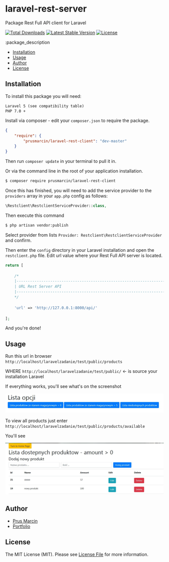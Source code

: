 # laravel-rest-server
Package Rest Full API client for Laravel

[![Total Downloads](http://img.shields.io/packagist/dm/prusmarcin/laravel-rest-client.svg)](https://packagist.org/packages/prusmarcin/laravel-rest-client)
[![Latest Stable Version](http://img.shields.io/packagist/v/prusmarcin/laravel-rest-client.svg)](https://packagist.org/packages/prusmarcin/laravel-rest-client)
[![License](http://img.shields.io/badge/license-MIT-lightgrey.svg)](https://github.com/prusmarcin/laravel-rest-client/blob/master/LICENSE)

:package_description

- [Installation](#installation)
- [Usage](#usage)
- [Author](#author)
- [License](#license)

Installation
------------

To install this package you will need:

    Laravel 5 (see compatibility table)
    PHP 7.0 +


Install via composer - edit your `composer.json` to require the package.

``` json
{
    "require": {
        "prusmarcin/laravel-rest-client": "dev-master"
    }
}
```

Then run `composer update` in your terminal to pull it in.

Or via the command line in the root of your application installation.

``` bash
$ composer require prusmarcin/laravel-rest-client
```


Once this has finished, you will need to add the service provider to the `providers` array in your `app.php` config as follows:

``` php
\Restclient\RestclientServiceProvider::class,
```

Then execute this command

``` bash
$ php artisan vendor:publish
```
Select provider from lists `Provider: Restclient\RestclientServiceProvider` and confirm.

Then enter the `config` directory in your Laravel installation and open the `restclient.php` file.
Edit url value where your Rest Full API server is located.

``` php
return [

    /*
    |--------------------------------------------------------------------------
    | URL Rest Server API
    |--------------------------------------------------------------------------
    */

    'url' => 'http://127.0.0.1:8000/api/'

];
```

And you're done!

Usage
-----

Run this url in browser `http://localhost/laravelzadanie/test/public/products`

WHERE `http://localhost/laravelzadanie/test/public/` <- is source your installation Laravel

If everything works, you'll see what's on the screenshot

![Screenshot](products.jpg)

To view all products just enter `http://localhost/laravelzadanie/test/public/products/available`

You'll see

![Screenshot](products-available.jpg)


Author
-------

- [Prus Marcin](https://github.com/prusmarcin)
- [Portfolio](https://prusmarcin.pl/)


License
-------

The MIT License (MIT). Please see [License File](https://github.com/prusmarcin/laravel-rest-client/blob/master/LICENSE) for more information.
